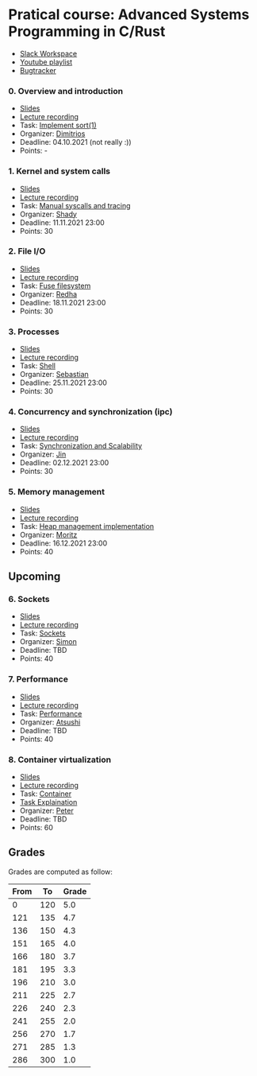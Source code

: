 # Pratical course: Advanced Systems Programming in C/Rust

- [Slack Workspace](https://ls1-courses-tum.slack.com)
- [Youtube playlist](https://www.youtube.com/playlist?list=PLfKm1-FQibbAdPAHgK5Pv8LNRr0o4vou7)
- [Bugtracker](https://github.com/ls1-sys-prog-course/docs/issues)

### 0. Overview and introduction

- [Slides](slides/00-introduction.pdf)
- [Lecture recording](https://www.youtube.com/watch?v=PXwlzMTT0VA&list=PLfKm1-FQibbAdPAHgK5Pv8LNRr0o4vou7&index=2)
- Task: [Implement sort(1)](https://github.com/ls1-sys-prog-course/task0-sort)
- Organizer: [Dimitrios](https://github.com/dimstav23)
- Deadline: 04.10.2021 (not really :))
- Points: -

### 1. Kernel and system calls

- [Slides](slides/01-system_calls.pdf)
- [Lecture recording](https://youtu.be/qO33G1od3Xo)
- Task: [Manual syscalls and tracing](https://github.com/ls1-sys-prog-course/task1-syscalls)
- Organizer: [Shady](https://github.com/shadyalaa)
- Deadline: 11.11.2021 23:00
- Points: 30

### 2. File I/O

- [Slides](slides/02-files.pdf)
- [Lecture recording](https://youtu.be/wDPH8DYZwCg)
- Task: [Fuse filesystem](https://github.com/ls1-sys-prog-course/task2-fileio)
- Organizer: [Redha](https://github.com/rgouicem)
- Deadline: 18.11.2021 23:00
- Points: 30

### 3. Processes

- [Slides](slides/03-processes.pdf)
- [Lecture recording](https://www.youtube.com/watch?v=qNzgterdPng)
- Task: [Shell](https://github.com/ls1-sys-prog-course/task3-processes)
- Organizer: [Sebastian](https://github.com/ReimersS)
- Deadline: 25.11.2021 23:00
- Points: 30

### 4. Concurrency and synchronization (ipc)

- [Slides](slides/04-concurrency.pdf)
- [Lecture recording](https://youtu.be/Bj-1pFh8Bck)
- Task: [Synchronization and Scalability](https://github.com/ls1-sys-prog-course/task4-concurrency)
- Organizer: [Jin](https://github.com/)
- Deadline: 02.12.2021 23:00
- Points: 30

### 5. Memory management

- [Slides](slides/05-memory_management.pdf)
- [Lecture recording](https://youtu.be/1LxVzohqRx0)
- Task: [Heap management implementation](https://github.com/ls1-sys-prog-course/task5-memory)
- Organizer: [Moritz](https://github.com/m-lumme)
- Deadline: 16.12.2021 23:00
- Points: 40

## Upcoming

### 6. Sockets

- [Slides](slides/06-network_programming.pdf)
- [Lecture recording](https://youtu.be/fDRaXnhjoDE)
- Task: [Sockets](https://github.com/ls1-sys-prog-course/task6-sockets)
- Organizer: [Simon](https://github.com/ackxolotl)
- Deadline: TBD
- Points: 40

### 7. Performance

- [Slides](slides/07-performance.pdf)
- [Lecture recording](https://youtu.be/2eW-J9fs12g)
- Task: [Performance](https://github.com/ls1-sys-prog-course/task7-performance)
- Organizer: [Atsushi](https://github.com/AtsushiKoshiba)
- Deadline: TBD
- Points: 40

### 8. Container virtualization

- [Slides](slides/08-container.pdf)
- [Lecture recording](https://youtu.be/GMs3kLteZvk)
- Task: [Container](https://github.com/ls1-sys-prog-course/task8-container)
- [Task Explaination](https://www.youtube.com/watch?v=INyb4Rj073U)
- Organizer: [Peter](https://github.com/pogobanane)
- Deadline: TBD
- Points: 60

## Grades

Grades are computed as follow:

|From| To|Grade|
|----|---|-----|
|0   |120| 5.0 |
|121 |135| 4.7 |
|136 |150| 4.3 |
|151 |165| 4.0 |
|166 |180| 3.7 |
|181 |195| 3.3 |
|196 |210| 3.0 |
|211 |225| 2.7 |
|226 |240| 2.3 |
|241 |255| 2.0 |
|256 |270| 1.7 |
|271 |285| 1.3 |
|286 |300| 1.0 |
